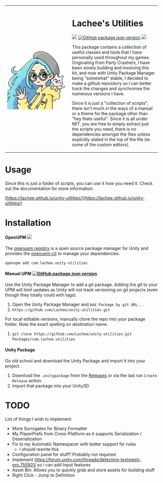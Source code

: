 

<table frame="void">
    <tr>
      <td width="200px">
        <img src="https://raw.githubusercontent.com/Lachee/unity-utilities/master/Editor/Icons/logo.png" align="center" width="100%" />
      </td>
      <td>
        <h1>Lachee's Utilities</h1>
        <p>
            <a href="https://github.com/Lachee/unity-utilities/actions/workflows/release.yml"><img src="https://github.com/Lachee/unity-utilities/actions/workflows/release.yml/badge.svg" /></a>
            <a href="https://github.com/Lachee/unity-utilities/tags"><img alt="GitHub package.json version" src="https://img.shields.io/github/package-json/v/lachee/unity-utilities?label=github"></a>
            <a href="https://openupm.com/packages/com.lachee.utilities/"><img src="https://img.shields.io/npm/v/com.lachee.utilities?label=openupm&amp;registry_uri=https://package.openupm.com" /></a>
        </p>
        <p>
          This package contains a collection of useful classes and tools that I have personally used throughout my games. 
          Originating from Party Crashers, I have been slowly building and involving this kit, and now with Unity Package Manager being "somewhat" stable, I decided to make a github repository so I can better track the changes and synchronise the numerous versions I have.
        </p>
        <p>
          Since it is just a "collection of scripts", there isn't much in the ways of a manual or a theme for the package other than "hey thats useful". Since it is all under MIT, you are free to simply extract just the scripts you need, there is no dependencies amongst the files unless explicitly stated in the top of the file (ie: some of the custom editors).
        </p>
      </td>
    </tr>
</table>

# Usage
Since this is just a folder of scripts, you can use it how you need it. Check out the documentation for more information.

[https://lachee.github.io/unity-utilities/](https://lachee.github.io/unity-utilities/) 

# Installation
#### OpenUPM <a href="https://openupm.com/packages/com.lachee.utilities/"><img src="https://img.shields.io/npm/v/com.lachee.utilities?label=openupm&amp;registry_uri=https://package.openupm.com" /></a>
The [openupm registry](https://openupm.com)  is a open source package manager for Unity and provides the [openupm-cli](https://github.com/openupm/openupm-cli) to manage your dependencies.
```
openupm add com.lachee.unity-utilities
```

#### Manual UPM             <a href="https://github.com/Lachee/unity-utilities/tags"><img alt="GitHub package.json version" src="https://img.shields.io/github/package-json/v/lachee/unity-utilities?label=github"></a>
Use the Unity Package Manager to add a git package. Adding the git to your UPM will limit updates as Unity will not track versioning on git projects (even though they totally could with tags).
1. Open the Unity Package Manager and `Add Package by git URL...`
2. `https://github.com/Lachee/unity-utilities.git `

For local editable versions, manually clone the repo into your package folder. Note the exact spelling on destination name.
1. `git clone https://github.com/Lachee/unity-utilities.git Packages/com.lachee.utilities`

#### Unity Package
Go old school and download the Unity Package and import it into your project.
1. Download the `.unitypackage` from the [Releases](releases) or via the last run `Create Release` action.
2. Import that package into your Unity3D

# TODO
List of things I wish to implement:

  - More Surrogates for Binary Formatter
  - My PlayerPrefs from Cross-Platform as it supports Serialization / Deserialization
  - Fix to my Automatic Namespacer with better support for rules
    - I should rewrite this
  - Configuration panel for stuff? Probably not required
  - Implement https://forum.unity.com/threads/detecting-textmesh-pro.755501/ so i can add Input features
  - Asset Bin: Allows you to quickly grab and store assets for building stuff
  - Right Click - Jump to Definition

    

